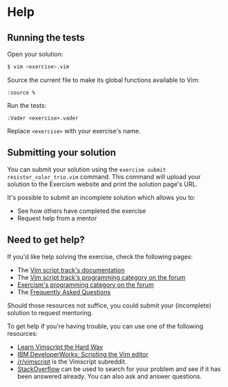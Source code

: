 # Help

## Running the tests

Open your solution:

```bash
$ vim <exercise>.vim
```

Source the current file to make its global functions available to Vim:

```
:source %
```

Run the tests:

```
:Vader <exercise>.vader
```

Replace `<exercise>` with your exercise's name.

## Submitting your solution

You can submit your solution using the `exercism submit resistor_color_trio.vim` command.
This command will upload your solution to the Exercism website and print the solution page's URL.

It's possible to submit an incomplete solution which allows you to:

- See how others have completed the exercise
- Request help from a mentor

## Need to get help?

If you'd like help solving the exercise, check the following pages:

- The [Vim script track's documentation](https://exercism.org/docs/tracks/vimscript)
- The [Vim script track's programming category on the forum](https://forum.exercism.org/c/programming/vimscript)
- [Exercism's programming category on the forum](https://forum.exercism.org/c/programming/5)
- The [Frequently Asked Questions](https://exercism.org/docs/using/faqs)

Should those resources not suffice, you could submit your (incomplete) solution to request mentoring.

To get help if you're having trouble, you can use one of the following resources:

- [Learn Vimscript the Hard Way](http://learnvimscriptthehardway.stevelosh.com)
- [IBM DeveloperWorks: Scripting the Vim
  editor](http://www.ibm.com/developerworks/views/linux/libraryview.jsp?sort_order=asc&sort_by=Title&search_by=scripting+the+vim+editor)
- [/r/vimscript](https://www.reddit.com/r/vimscript) is the Vimscript subreddit.
- [StackOverflow](http://stackoverflow.com/) can be used to search for your problem and see if it has been answered already. You can also ask and answer questions.
